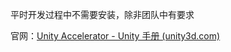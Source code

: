 平时开发过程中不需要安装，除非团队中有要求

官网：[Unity Accelerator - Unity 手册 (unity3d.com)](https://docs.unity3d.com/cn/2019.4/Manual/UnityAccelerator.html)

